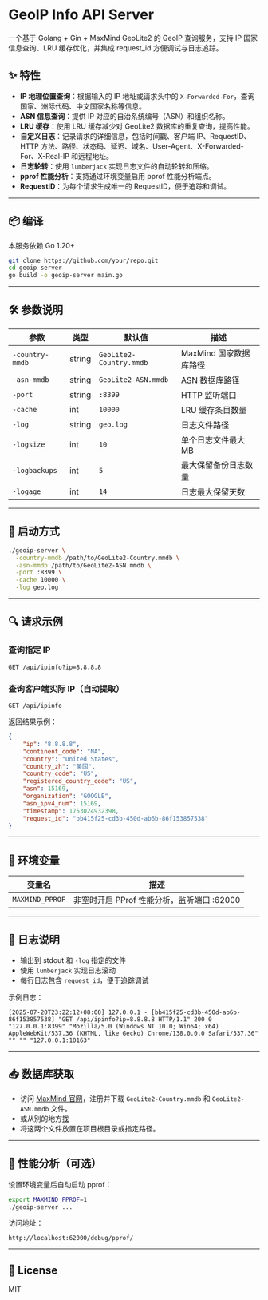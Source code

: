 # GeoIP Info API Server

一个基于 Golang + Gin + MaxMind GeoLite2 的 GeoIP 查询服务，支持 IP 国家信息查询、LRU 缓存优化，并集成 request_id 方便调试与日志追踪。

## ✨ 特性

- **IP 地理位置查询**：根据输入的 IP 地址或请求头中的 `X-Forwarded-For`，查询国家、洲际代码、中文国家名称等信息。
- **ASN 信息查询**：提供 IP 对应的自治系统编号（ASN）和组织名称。
- **LRU 缓存**：使用 LRU 缓存减少对 GeoLite2 数据库的重复查询，提高性能。
- **自定义日志**：记录请求的详细信息，包括时间戳、客户端 IP、RequestID、HTTP 方法、路径、状态码、延迟、域名、User-Agent、X-Forwarded-For、X-Real-IP 和远程地址。
- **日志轮转**：使用 `lumberjack` 实现日志文件的自动轮转和压缩。
- **pprof 性能分析**：支持通过环境变量启用 pprof 性能分析端点。
- **RequestID**：为每个请求生成唯一的 RequestID，便于追踪和调试。

---

## 📦 编译

本服务依赖 Go 1.20+

```bash
git clone https://github.com/your/repo.git
cd geoip-server
go build -o geoip-server main.go
```

---

## 🛠️ 参数说明

| 参数             | 类型     | 默认值                      | 描述                        |
|------------------|----------|-----------------------------|-----------------------------|
| `-country-mmdb`  | string   | `GeoLite2-Country.mmdb`     | MaxMind 国家数据库路径      |
| `-asn-mmdb`  | string   | `GeoLite2-ASN.mmdb`     | ASN 数据库路径      |
| `-port`          | string   | `:8399`                     | HTTP 监听端口               |
| `-cache`         | int      | `10000`                     | LRU 缓存条目数量            |
| `-log`           | string   | `geo.log`                   | 日志文件路径                |
| `-logsize`       | int      | `10`                        | 单个日志文件最大 MB         |
| `-logbackups`    | int      | `5`                         | 最大保留备份日志数量        |
| `-logage`        | int      | `14`                        | 日志最大保留天数            |

---

## 🚀 启动方式

```bash
./geoip-server \
  -country-mmdb /path/to/GeoLite2-Country.mmdb \
  -asn-mmdb /path/to/GeoLite2-ASN.mmdb \
  -port :8399 \
  -cache 10000 \
  -log geo.log
```

---

## 🔍 请求示例

### 查询指定 IP

```
GET /api/ipinfo?ip=8.8.8.8
```

### 查询客户端实际 IP（自动提取）

```
GET /api/ipinfo
```

返回结果示例：

```json
{
    "ip": "8.8.8.8",
    "continent_code": "NA",
    "country": "United States",
    "country_zh": "美国",
    "country_code": "US",
    "registered_country_code": "US",
    "asn": 15169,
    "organization": "GOOGLE",
    "asn_ipv4_num": 15169,
    "timestamp": 1753024932398,
    "request_id": "bb415f25-cd3b-450d-ab6b-86f153857538"
}
```

---

## 🧪 环境变量

| 变量名           | 描述                                        |
|------------------|---------------------------------------------|
| `MAXMIND_PPROF`  | 非空时开启 PProf 性能分析，监听端口 :62000 |

---

## 📓 日志说明

- 输出到 stdout 和 `-log` 指定的文件
- 使用 `lumberjack` 实现日志滚动
- 每行日志包含 `request_id`，便于追踪调试

示例日志：

```
[2025-07-20T23:22:12+08:00] 127.0.0.1 - [bb415f25-cd3b-450d-ab6b-86f153857538] "GET /api/ipinfo?ip=8.8.8.8 HTTP/1.1" 200 0 "127.0.0.1:8399" "Mozilla/5.0 (Windows NT 10.0; Win64; x64) AppleWebKit/537.36 (KHTML, like Gecko) Chrome/138.0.0.0 Safari/537.36" "" "" "127.0.0.1:10163"
```

---

## 📥 数据库获取

   - 访问 [MaxMind 官网](https://www.maxmind.com/)，注册并下载 `GeoLite2-Country.mmdb` 和 `GeoLite2-ASN.mmdb` 文件。
   - 或从别的地方[找](https://github.com/P3TERX/GeoLite.mmdb)
   - 将这两个文件放置在项目根目录或指定路径。
---

## 🧩 性能分析（可选）

设置环境变量后自动启动 pprof：

```bash
export MAXMIND_PPROF=1
./geoip-server ...
```

访问地址：

```
http://localhost:62000/debug/pprof/
```

---

## 📄 License

MIT